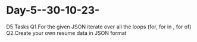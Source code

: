 # Day-5--30-10-23-
D5 Tasks 
Q1.For the given JSON iterate over all the loops (for, for in , for of)
Q2.Create your own resume data in JSON format
